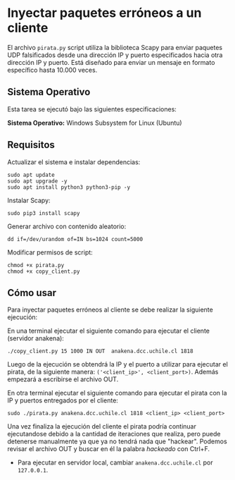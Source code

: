 # Inyectar paquetes erróneos a un cliente

El archivo `pirata.py` script utiliza la biblioteca Scapy para enviar paquetes UDP falsificados desde una dirección IP y puerto especificados hacia otra dirección IP y puerto. Está diseñado para enviar un mensaje en formato específico hasta 10.000 veces.

## Sistema Operativo

Esta tarea se ejecutó bajo las siguientes especificaciones:

**Sistema Operativo:** Windows Subsystem for Linux (Ubuntu)

## Requisitos

Actualizar el sistema e instalar dependencias:
```
sudo apt update
sudo apt upgrade -y
sudo apt install python3 python3-pip -y
```

Instalar Scapy:
```
sudo pip3 install scapy
```

Generar archivo con contenido aleatorio:
```
dd if=/dev/urandom of=IN bs=1024 count=5000
```

Modificar permisos de script:
```
chmod +x pirata.py
chmod +x copy_client.py
```

## Cómo usar

Para inyectar paquetes erróneos al cliente se debe realizar la siguiente ejecución:

En una terminal ejecutar el siguiente comando para ejecutar el cliente (servidor anakena):
```
./copy_client.py 15 1000 IN OUT  anakena.dcc.uchile.cl 1818
```
Luego de la ejecución se obtendrá la IP y el puerto a utilizar para ejecutar el pirata, de la siguiente manera: `('<client_ip>', <client_port>)`. Además empezará a escribirse el archivo OUT.

En otra terminal ejecutar el siguiente comando para ejecutar el pirata con la IP y puertos entregados por el cliente:
```
sudo ./pirata.py anakena.dcc.uchile.cl 1818 <client_ip> <client_port>
```

Una vez finaliza la ejecución del cliente el pirata podría continuar ejecutandose debido a la cantidad de iteraciones que realiza, pero puede detenerse manualmente ya que ya no tendrá nada que "hackear". Podemos revisar el archivo OUT y buscar en él la palabra _hackeado_ con Ctrl+F.

* Para ejecutar en servidor local, cambiar `anakena.dcc.uchile.cl` por `127.0.0.1`.
